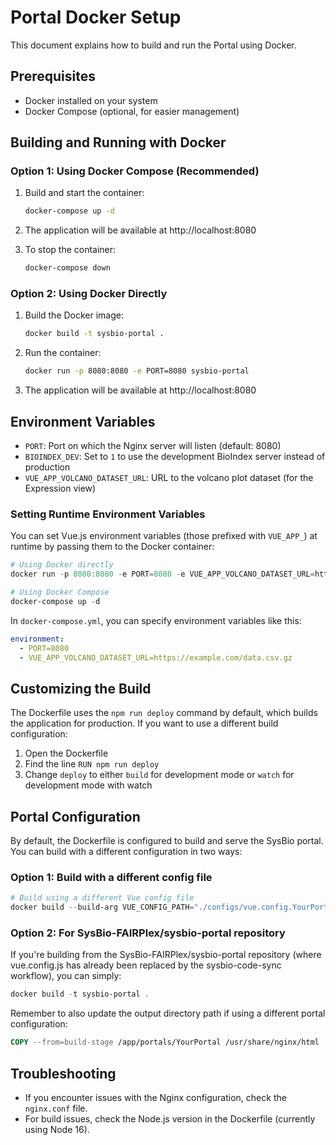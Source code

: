 # Portal Docker Setup

This document explains how to build and run the Portal using Docker.

## Prerequisites

- Docker installed on your system
- Docker Compose (optional, for easier management)

## Building and Running with Docker

### Option 1: Using Docker Compose (Recommended)

1. Build and start the container:

   ```bash
   docker-compose up -d
   ```

2. The application will be available at http://localhost:8080

3. To stop the container:
   ```bash
   docker-compose down
   ```

### Option 2: Using Docker Directly

1. Build the Docker image:

   ```bash
   docker build -t sysbio-portal .
   ```

2. Run the container:

   ```bash
   docker run -p 8080:8080 -e PORT=8080 sysbio-portal
   ```

3. The application will be available at http://localhost:8080

## Environment Variables

- `PORT`: Port on which the Nginx server will listen (default: 8080)
- `BIOINDEX_DEV`: Set to `1` to use the development BioIndex server instead of production
- `VUE_APP_VOLCANO_DATASET_URL`: URL to the volcano plot dataset (for the Expression view)

### Setting Runtime Environment Variables

You can set Vue.js environment variables (those prefixed with `VUE_APP_`) at runtime by passing them to the Docker container:

```powershell
# Using Docker directly
docker run -p 8080:8080 -e PORT=8080 -e VUE_APP_VOLCANO_DATASET_URL=https://example.com/data.csv.gz sysbio-portal

# Using Docker Compose
docker-compose up -d
```

In `docker-compose.yml`, you can specify environment variables like this:

```yaml
environment:
  - PORT=8080
  - VUE_APP_VOLCANO_DATASET_URL=https://example.com/data.csv.gz
```

## Customizing the Build

The Dockerfile uses the `npm run deploy` command by default, which builds the application for production. If you want to use a different build configuration:

1. Open the Dockerfile
2. Find the line `RUN npm run deploy`
3. Change `deploy` to either `build` for development mode or `watch` for development mode with watch

## Portal Configuration

By default, the Dockerfile is configured to build and serve the SysBio portal. You can build with a different configuration in two ways:

### Option 1: Build with a different config file

```powershell
# Build using a different Vue config file
docker build --build-arg VUE_CONFIG_PATH="./configs/vue.config.YourPortal.js" -t your-portal .
```

### Option 2: For SysBio-FAIRPlex/sysbio-portal repository

If you're building from the SysBio-FAIRPlex/sysbio-portal repository (where vue.config.js has already been replaced by the sysbio-code-sync workflow), you can simply:

```powershell
docker build -t sysbio-portal .
```

Remember to also update the output directory path if using a different portal configuration:

```dockerfile
COPY --from=build-stage /app/portals/YourPortal /usr/share/nginx/html
```

## Troubleshooting

- If you encounter issues with the Nginx configuration, check the `nginx.conf` file.
- For build issues, check the Node.js version in the Dockerfile (currently using Node 16).
